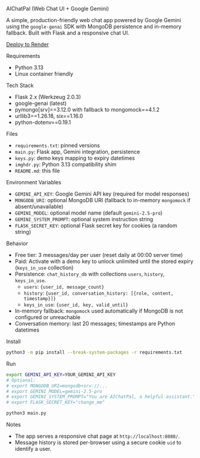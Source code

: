 AIChatPal (Web Chat UI + Google Gemini)

A simple, production-friendly web chat app powered by Google Gemini using the `google-genai` SDK with MongoDB persistence and in-memory fallback. Built with Flask and a responsive chat UI.

[Deploy to Render](https://render.com/deploy?repo=https://github.com/JackkySpice/AI-Chat-Pal)

Requirements
- Python 3.13
- Linux container friendly

Tech Stack
- Flask 2.x (Werkzeug 2.0.3)
- google-genai (latest)
- pymongo[srv]==3.12.0 with fallback to mongomock==4.1.2
- urllib3==1.26.18, six==1.16.0
- python-dotenv==0.19.1

Files
- `requirements.txt`: pinned versions
- `main.py`: Flask app, Gemini integration, persistence
- `keys.py`: demo keys mapping to expiry datetimes
- `imghdr.py`: Python 3.13 compatibility shim
- `README.md`: this file

Environment Variables
- `GEMINI_API_KEY`: Google Gemini API key (required for model responses)
- `MONGODB_URI`: optional MongoDB URI (fallback to in-memory `mongomock` if absent/unavailable)
- `GEMINI_MODEL`: optional model name (default `gemini-2.5-pro`)
- `GEMINI_SYSTEM_PROMPT`: optional system instruction string
- `FLASK_SECRET_KEY`: optional Flask secret key for cookies (a random string)

Behavior
- Free tier: 3 messages/day per user (reset daily at 00:00 server time)
- Paid: Activate with a demo key to unlock unlimited until the stored expiry (`keys_in_use` collection)
- Persistence: `chat_history_db` with collections `users`, `history`, `keys_in_use`.
  - `users`: `{user_id, message_count}`
  - `history`: `{user_id, conversation_history: [{role, content, timestamp}]}`
  - `keys_in_use`: `{user_id, key, valid_until}`
- In-memory fallback: `mongomock` used automatically if MongoDB is not configured or unreachable
- Conversation memory: last 20 messages; timestamps are Python datetimes

Install
```bash
python3 -m pip install --break-system-packages -r requirements.txt
```

Run
```bash
export GEMINI_API_KEY=YOUR_GEMINI_API_KEY
# Optional:
# export MONGODB_URI=mongodb+srv://...
# export GEMINI_MODEL=gemini-2.5-pro
# export GEMINI_SYSTEM_PROMPT="You are AIChatPal, a helpful assistant."
# export FLASK_SECRET_KEY="change_me"

python3 main.py
```

Notes
- The app serves a responsive chat page at `http://localhost:8080/`.
- Message history is stored per-browser using a secure cookie `uid` to identify a user.
